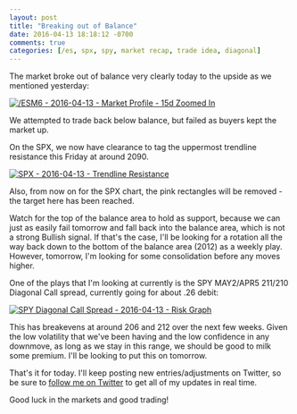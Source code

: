 ```yaml
---
layout: post
title: "Breaking out of Balance"
date: 2016-04-13 18:18:12 -0700
comments: true
categories: [/es, spx, spy, market recap, trade idea, diagonal]
---
```


The market broke out of balance very clearly today to the upside as we mentioned yesterday:

[![/ESM6 - 2016-04-13 - Market Profile - 15d Zoomed In](/images/blog/04132016/esm6.png)](/images/blog/04132016/esm6.png)

We attempted to trade back below balance, but failed as buyers kept the market up.

On the SPX, we now have clearance to tag the uppermost trendline resistance this Friday at around 2090.

[![SPX - 2016-04-13 - Trendline Resistance](/images/blog/04132016/spx.png)](/images/blog/04132016/spx.png)

Also, from now on for the SPX chart, the pink rectangles will be removed - the target here has been reached.

Watch for the top of the balance area to hold as support, because we can just as easily fail tomorrow and fall back into the balance area, which is not a strong Bullish signal. If that's the case, I'll be looking for a rotation all the way back down to the bottom of the balance area (2012) as a weekly play. However, tomorrow, I'm looking for some consolidation before any moves higher.

One of the plays that I'm looking at currently is the SPY MAY2/APR5 211/210 Diagonal Call spread, currently going for about .26 debit:

[![SPY Diagonal Call Spread - 2016-04-13 - Risk Graph](/images/blog/04132016/spy_call_diagonal.png)](/images/blog/04132016/spy_call_diagonal.png)

This has breakevens at around 206 and 212 over the next few weeks. Given the low volatility that we've been having and the low confidence in any downmove, as long as we stay in this range, we should be good to milk some premium. I'll be looking to put this on tomorrow.

That's it for today. I'll keep posting new entries/adjustments on Twitter, so be sure to [follow me on Twitter](https://twitter.com/theta_positive "Follow @thetatrades on Twitter") to get all of my updates in real time.

Good luck in the markets and good trading!
